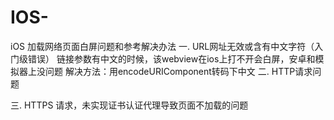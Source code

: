 # IOS-
iOS 加载网络页面白屏问题和参考解决办法
一. URL网址无效或含有中文字符（入门级错误）
链接参数有中文的时候，该webview在ios上打不开会白屏，安卓和模拟器上没问题
解决方法：用encodeURIComponent转码下中文
二. HTTP请求问题

三. HTTPS 请求，未实现证书认证代理导致页面不加载的问题
